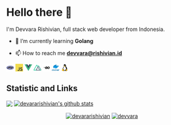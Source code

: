 # Hello there 👋

I'm Devvara Rishivian, full stack web developer from Indonesia.

- 🌱 I’m currently learning **Golang**

- 📫 How to reach me **devvara@rishivian.id**

<p>
<code><img height="20" src="https://raw.githubusercontent.com/github/explore/ccc16358ac4530c6a69b1b80c7223cd2744dea83/topics/php/php.png"></code>
<code><img height="20" src="https://raw.githubusercontent.com/github/explore/80688e429a7d4ef2fca1e82350fe8e3517d3494d/topics/javascript/javascript.png"></code>
<code><img height="20" src="https://raw.githubusercontent.com/github/explore/80688e429a7d4ef2fca1e82350fe8e3517d3494d/topics/vue/vue.png"></code>  
<code><img height="20" src="https://raw.githubusercontent.com/github/explore/37f1f9609f5c48a47f4d9c1a916fc2069fd0141c/topics/nuxt/nuxt.png"></code> 
<code><img height="20" src="https://raw.githubusercontent.com/github/explore/80688e429a7d4ef2fca1e82350fe8e3517d3494d/topics/go/go.png"></code>     
<code><img height="20" src="https://raw.githubusercontent.com/github/explore/80688e429a7d4ef2fca1e82350fe8e3517d3494d/topics/docker/docker.png"></code>
<code><img height="20" src="https://raw.githubusercontent.com/github/explore/80688e429a7d4ef2fca1e82350fe8e3517d3494d/topics/linux/linux.png"></code> 
</p>

## Statistic and Links

<a href="https://github.com/devararishivian"><img align="center" src="https://github-readme-stats.vercel.app/api/top-langs/?username=devararishivian&theme=algolia&hide=css,html,dart&langs_count=7" /></a>&nbsp;<a href="https://github.com/devararishivian"><img align="center" src="https://github-readme-stats.vercel.app/api?username=devararishivian&count_private=true&show_icons=true&theme=monokai&line_height=33" alt="devararishivian's github stats" /></a>


<p align="center">
<a href="https://dev.to/devararishivian" target="blank"><img align="center" src="https://cdn.jsdelivr.net/npm/simple-icons@3.0.1/icons/dev-dot-to.svg" alt="devararishivian" height="30" width="30" /></a>
<a href="https://linkedin.com/in/devvara" target="blank"><img align="center" src="https://cdn.jsdelivr.net/npm/simple-icons@3.0.1/icons/linkedin.svg" alt="devvara" height="30" width="30" /></a>
</p>
